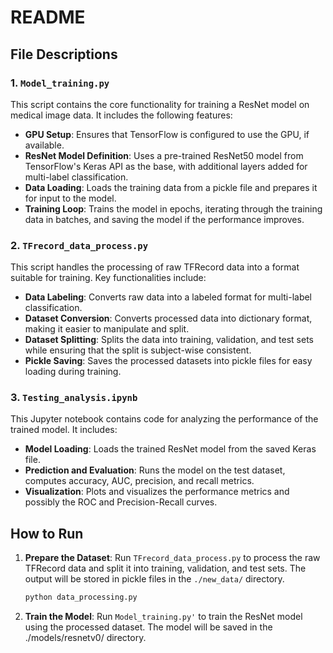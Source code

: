 # README


## File Descriptions

### 1. `Model_training.py`

This script contains the core functionality for training a ResNet model on medical image data. It includes the following features:

- **GPU Setup**: Ensures that TensorFlow is configured to use the GPU, if available.
- **ResNet Model Definition**: Uses a pre-trained ResNet50 model from TensorFlow's Keras API as the base, with additional layers added for multi-label classification.
- **Data Loading**: Loads the training data from a pickle file and prepares it for input to the model.
- **Training Loop**: Trains the model in epochs, iterating through the training data in batches, and saving the model if the performance improves.

### 2. `TFrecord_data_process.py`

This script handles the processing of raw TFRecord data into a format suitable for training. Key functionalities include:

- **Data Labeling**: Converts raw data into a labeled format for multi-label classification.
- **Dataset Conversion**: Converts processed data into dictionary format, making it easier to manipulate and split.
- **Dataset Splitting**: Splits the data into training, validation, and test sets while ensuring that the split is subject-wise consistent.
- **Pickle Saving**: Saves the processed datasets into pickle files for easy loading during training.

### 3. `Testing_analysis.ipynb`

This Jupyter notebook contains code for analyzing the performance of the trained model. It includes:

- **Model Loading**: Loads the trained ResNet model from the saved Keras file.
- **Prediction and Evaluation**: Runs the model on the test dataset, computes accuracy, AUC, precision, and recall metrics.
- **Visualization**: Plots and visualizes the performance metrics and possibly the ROC and Precision-Recall curves.

## How to Run

1. **Prepare the Dataset**: Run `TFrecord_data_process.py` to process the raw TFRecord data and split it into training, validation, and test sets. The output will be stored in pickle files in the `./new_data/` directory.

   ```bash
   python data_processing.py
2. **Train the Model**: Run `Model_training.py'` to train the ResNet model using the processed dataset. The model will be saved in the ./models/resnetv0/ directory.
